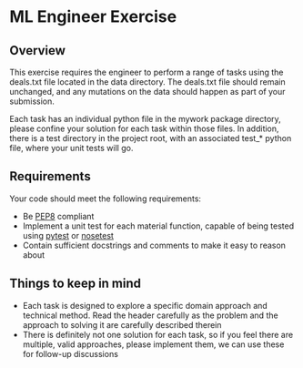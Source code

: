 ML Engineer Exercise
=========

Overview
--------

This exercise requires the engineer to perform a range of tasks using the deals.txt file located in the data directory. The deals.txt file should remain unchanged, and any mutations on the data should happen as part of your submission.

Each task has an individual python file in the mywork package directory, please confine your solution for each task within those files. In addition, there is a test directory in the project root, with an associated test_* python file, where your unit tests will go. 

Requirements
-----------

Your code should meet the following requirements:

* Be [PEP8] compliant
* Implement a unit test for each material function, capable of being tested using [pytest] or [nosetest]
* Contain sufficient docstrings and comments to make it easy to reason about

Things to keep in mind
----------------------
- Each task is designed to explore a specific domain approach and technical method. Read the header carefully as the problem and the approach to solving it are carefully described therein
- There is definitely not one solution for each task, so if you feel there are multiple, valid approaches, please implement them, we can use these for follow-up discussions


[PEP8]:http://legacy.python.org/dev/peps/pep-0008/
[pytest]:http://pytest.org/latest/
[nosetest]:https://nose.readthedocs.org/en/latest/
